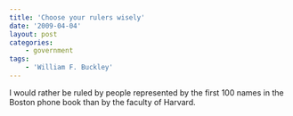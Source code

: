 ```yaml
---
title: 'Choose your rulers wisely'
date: '2009-04-04'
layout: post
categories:
    - government
tags:
    - 'William F. Buckley'
---
```


I would rather be ruled by people represented by the first 100 names in the Boston phone book than by the faculty of Harvard.
